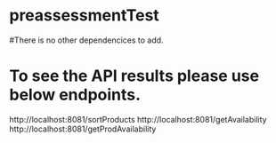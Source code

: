 # preassessmentTest
#There is no other dependencices to add.

# To see the API results please use below endpoints.

http://localhost:8081/sortProducts
http://localhost:8081/getAvailability
http://localhost:8081/getProdAvailability
